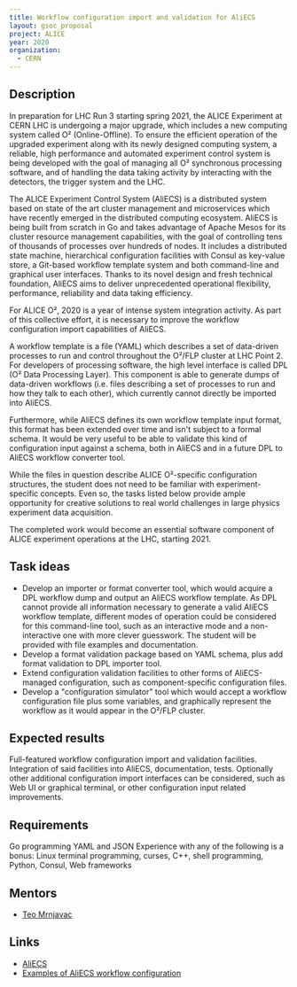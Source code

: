 ```yaml
---
title: Workflow configuration import and validation for AliECS
layout: gsoc_proposal
project: ALICE
year: 2020
organization:
  - CERN
---
```


## Description
In preparation for LHC Run 3 starting spring 2021, the ALICE Experiment at CERN LHC is undergoing
a major upgrade, which includes a new computing system called O² (Online-Offline). To ensure the
efficient operation of the upgraded experiment along with its newly designed computing system, a
reliable, high performance and automated experiment control system is being developed with the
goal of managing all O² synchronous processing software, and of handling the data taking activity
by interacting with the detectors, the trigger system and the LHC.

The ALICE Experiment Control System (AliECS) is a distributed system based on state of the art
cluster management and microservices which have recently emerged in the distributed computing
ecosystem. AliECS is being built from scratch in Go and takes advantage of Apache Mesos for its
cluster resource management capabilities, with the goal of controlling tens of thousands of
processes over hundreds of nodes. It includes a distributed state machine, hierarchical
configuration facilities with Consul as key-value store, a Git-based workflow template system and
both command-line and graphical user interfaces. Thanks to its novel design and fresh technical
foundation, AliECS aims to deliver unprecedented operational flexibility, performance,
reliability and data taking efficiency.

For ALICE O², 2020 is a year of intense system integration activity. As part of this collective
effort, it is necessary to improve the workflow configuration import capabilities of AliECS.

A workflow template is a file (YAML) which describes a set of data-driven processes to run and control
throughout the O²/FLP cluster at LHC Point 2. For developers of processing software, the high
level interface is called DPL (O² Data Processing Layer). This component is able to generate
dumps of data-driven workflows (i.e. files describing a set of processes to run and how they
talk to each other), which currently cannot directly be imported into AliECS.

Furthermore, while AliECS defines its own workflow template input format, this format has been
extended over time and isn't subject to a formal schema. It would be very useful to be able to
validate this kind of configuration input against a schema, both in AliECS and in a future DPL
to AliECS workflow converter tool.

While the files in question describe ALICE O²-specific configuration structures, the student does
not need to be familiar with experiment-specific concepts. Even so, the tasks listed below provide
ample opportunity for creative solutions to real world challenges in large physics experiment data
acquisition.

The completed work would become an essential software component of ALICE experiment operations at
the LHC, starting 2021.

## Task ideas
 * Develop an importer or format converter tool, which would acquire a DPL workflow dump and
 output an AliECS workflow template. As DPL cannot provide all information necessary to
 generate a valid AliECS workflow template, different modes of operation could be considered for
 this command-line tool, such as an interactive mode and a non-interactive one with more clever
 guesswork. The student will be provided with file examples and documentation.
 * Develop a format validation package based on YAML schema, plus add format validation to DPL
 importer tool.
 * Extend configuration validation facilities to other forms of AliECS-managed configuration,
 such as component-specific configuration files.
 * Develop a "configuration simulator" tool which would accept a workflow configuration file
 plus some variables, and graphically represent the workflow as it would appear in the O²/FLP
 cluster.

## Expected results
Full-featured workflow configuration import and validation facilities.
Integration of said facilities into AliECS, documentation, tests.
Optionally other additional configuration import interfaces can be considered, such as Web UI or
graphical terminal, or other configuration input related improvements.

## Requirements
Go programming
YAML and JSON
Experience with any of the following is a bonus:
Linux terminal programming, curses, C++, shell programming, Python, Consul, Web frameworks

## Mentors 
  * [Teo Mrnjavac](mailto:teo.m@cern.ch)

## Links
  * [AliECS](https://github.com/AliceO2Group/Control)
  * [Examples of AliECS workflow configuration](https://github.com/AliceO2Group/ControlWorkflows)
